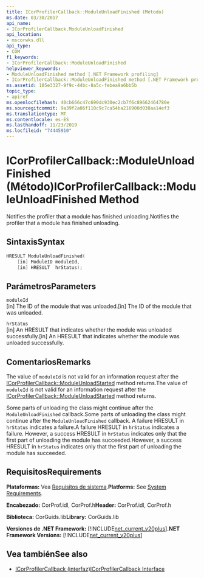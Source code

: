 ```yaml
---
title: ICorProfilerCallback::ModuleUnloadFinished (Método)
ms.date: 03/30/2017
api_name:
- ICorProfilerCallback.ModuleUnloadFinished
api_location:
- mscorwks.dll
api_type:
- COM
f1_keywords:
- ICorProfilerCallback::ModuleUnloadFinished
helpviewer_keywords:
- ModuleUnloadFinished method [.NET Framework profiling]
- ICorProfilerCallback::ModuleUnloadFinished method [.NET Framework profiling]
ms.assetid: 185e3327-9f9c-44bc-8a5c-febea9a6bb5b
topic_type:
- apiref
ms.openlocfilehash: 40cb666c47c690dc930ec2cb7f6c89662464780e
ms.sourcegitcommit: 9a39f2a06f110c9c7ca54ba216900d038aa14ef3
ms.translationtype: MT
ms.contentlocale: es-ES
ms.lasthandoff: 11/23/2019
ms.locfileid: "74445910"
---
```

# <a name="icorprofilercallbackmoduleunloadfinished-method"></a><span data-ttu-id="71180-102">ICorProfilerCallback::ModuleUnloadFinished (Método)</span><span class="sxs-lookup"><span data-stu-id="71180-102">ICorProfilerCallback::ModuleUnloadFinished Method</span></span>
<span data-ttu-id="71180-103">Notifies the profiler that a module has finished unloading.</span><span class="sxs-lookup"><span data-stu-id="71180-103">Notifies the profiler that a module has finished unloading.</span></span>  
  
## <a name="syntax"></a><span data-ttu-id="71180-104">Sintaxis</span><span class="sxs-lookup"><span data-stu-id="71180-104">Syntax</span></span>  
  
```cpp  
HRESULT ModuleUnloadFinished(  
    [in] ModuleID moduleId,  
    [in] HRESULT  hrStatus);  
```  
  
## <a name="parameters"></a><span data-ttu-id="71180-105">Parámetros</span><span class="sxs-lookup"><span data-stu-id="71180-105">Parameters</span></span>  
 `moduleId`  
 <span data-ttu-id="71180-106">[in] The ID of the module that was unloaded.</span><span class="sxs-lookup"><span data-stu-id="71180-106">[in] The ID of the module that was unloaded.</span></span>  
  
 `hrStatus`  
 <span data-ttu-id="71180-107">[in] An HRESULT that indicates whether the module was unloaded successfully.</span><span class="sxs-lookup"><span data-stu-id="71180-107">[in] An HRESULT that indicates whether the module was unloaded successfully.</span></span>  
  
## <a name="remarks"></a><span data-ttu-id="71180-108">Comentarios</span><span class="sxs-lookup"><span data-stu-id="71180-108">Remarks</span></span>  
 <span data-ttu-id="71180-109">The value of `moduleId` is not valid for an information request after the [ICorProfilerCallback::ModuleUnloadStarted](../../../../docs/framework/unmanaged-api/profiling/icorprofilercallback-moduleunloadstarted-method.md) method returns.</span><span class="sxs-lookup"><span data-stu-id="71180-109">The value of `moduleId` is not valid for an information request after the [ICorProfilerCallback::ModuleUnloadStarted](../../../../docs/framework/unmanaged-api/profiling/icorprofilercallback-moduleunloadstarted-method.md) method returns.</span></span>  
  
 <span data-ttu-id="71180-110">Some parts of unloading the class might continue after the `ModuleUnloadFinished` callback.</span><span class="sxs-lookup"><span data-stu-id="71180-110">Some parts of unloading the class might continue after the `ModuleUnloadFinished` callback.</span></span> <span data-ttu-id="71180-111">A failure HRESULT in `hrStatus` indicates a failure.</span><span class="sxs-lookup"><span data-stu-id="71180-111">A failure HRESULT in `hrStatus` indicates a failure.</span></span> <span data-ttu-id="71180-112">However, a success HRESULT in `hrStatus` indicates only that the first part of unloading the module has succeeded.</span><span class="sxs-lookup"><span data-stu-id="71180-112">However, a success HRESULT in `hrStatus` indicates only that the first part of unloading the module has succeeded.</span></span>  
  
## <a name="requirements"></a><span data-ttu-id="71180-113">Requisitos</span><span class="sxs-lookup"><span data-stu-id="71180-113">Requirements</span></span>  
 <span data-ttu-id="71180-114">**Plataformas:** Vea [Requisitos de sistema](../../../../docs/framework/get-started/system-requirements.md).</span><span class="sxs-lookup"><span data-stu-id="71180-114">**Platforms:** See [System Requirements](../../../../docs/framework/get-started/system-requirements.md).</span></span>  
  
 <span data-ttu-id="71180-115">**Encabezado:** CorProf.idl, CorProf.h</span><span class="sxs-lookup"><span data-stu-id="71180-115">**Header:** CorProf.idl, CorProf.h</span></span>  
  
 <span data-ttu-id="71180-116">**Biblioteca:** CorGuids.lib</span><span class="sxs-lookup"><span data-stu-id="71180-116">**Library:** CorGuids.lib</span></span>  
  
 <span data-ttu-id="71180-117">**Versiones de .NET Framework:** [!INCLUDE[net_current_v20plus](../../../../includes/net-current-v20plus-md.md)]</span><span class="sxs-lookup"><span data-stu-id="71180-117">**.NET Framework Versions:** [!INCLUDE[net_current_v20plus](../../../../includes/net-current-v20plus-md.md)]</span></span>  
  
## <a name="see-also"></a><span data-ttu-id="71180-118">Vea también</span><span class="sxs-lookup"><span data-stu-id="71180-118">See also</span></span>

- [<span data-ttu-id="71180-119">ICorProfilerCallback (interfaz)</span><span class="sxs-lookup"><span data-stu-id="71180-119">ICorProfilerCallback Interface</span></span>](../../../../docs/framework/unmanaged-api/profiling/icorprofilercallback-interface.md)
